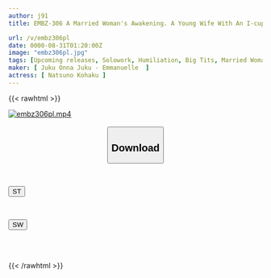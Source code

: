 ```yaml
---
author: j91
title: EMBZ-306 A Married Woman's Awakening. A Young Wife With An I-cup Bust And Plain Appearance And Personality, But An Erotic Body. Her First Sexual Experience Was With Her Husband, And She Has Had Almost No Experience With Men. Recently, She Has Been In A Sexless Relationship With Her Husband, And She Came Here Wanting Excitement. And For The First Time, She Realized That She Is A Masochist! Kohaku Natsuno

url: /v/embz306pl
date: 0000-08-31T01:20:00Z
image: "embz306pl.jpg"
tags: [Upcoming releases, Solowork, Humiliation, Big Tits, Married Woman, Abuse	]
maker: [ Juku Onna Juku - Emmanuelle  ]
actress: [ Natsuno Kohaku ]
---
```



{{< rawhtml >}}

<div class="video" data-videoid="pending_link_2.html">
    <a href="javascript:;">
        <img src="/v/embz306pl/embz306pl.jpg" width="WIDTH" height="HEIGHT" alt="embz306pl.mp4" loading="lazy">
    </a>
</div>

<script type="text/javascript" src="https://j91.asia/asset/on-demand-pend.js"></script>

<br>
  <link rel="stylesheet" href="https://j91.asia/asset/bs5.css">
  
  <center>
  <button class="btn btn-primary" type="button" data-bs-toggle="collapse" data-bs-target=".multi-collapse" aria-expanded="false" aria-controls="multiCollapseExample1 multiCollapseExample2"><h2>Download</h2></button></center>
</p>
<div class="row">
  <div class="col">
    <div class="collapse multi-collapse" id="multiCollapseExample1">
      <div class="card card-body">
	      	      <br>
<div class="buttons">  
<p><a href="https://j91.asia/pending_link_2.html" target="_blank"><button class="btn-hover color-3"><i class="fa fa-download"></i> ST</button></a></p></div>
    </div>
  </div>
</div>
  <div class="col">
    <div class="collapse multi-collapse" id="multiCollapseExample2">
      <div class="card card-body">
	      <br>
<div class="buttons">
<p><a href="https://j91.asia/pending_link_2.html" target="_blank"><button class="btn-hover color-2"><i class="fa fa-download"></i> SW</button></a></p></div>
<br><br>
      </div>
    </div>
  </div>
</div>

{{< /rawhtml >}}